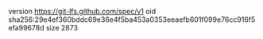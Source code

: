 version https://git-lfs.github.com/spec/v1
oid sha256:29e4ef360bddc69e36e4f5ba453a0353eeaefb601f099e76cc916f5efa99678d
size 2873
